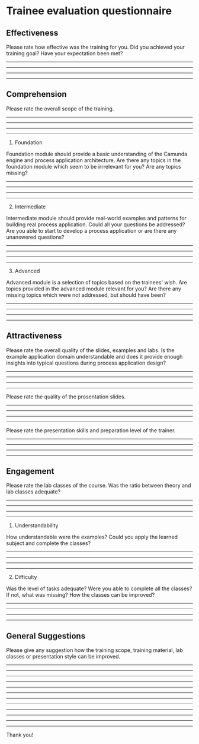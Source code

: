 # Trainee evaluation questionnaire

## Effectiveness

Please rate how effective was the training for you. Did you achieved your training goal? Have your expectation been met?

***
***
***
***

## Comprehension

Please rate the overall scope of the training.

***
***
***
***

1. Foundation

Foundation module should provide a basic understanding of the Camunda engine and process application architecture.
Are there any topics in the foundation module which seem to be irrrelevant for you? Are any topics missing?

***
***
***
***

2. Intermediate

Intermediate module should provide real-world examples and patterns for building real process application. Could all
your questions be addressed? Are you able to start to develop a process application or are there any unanswered questions?

***
***
***
***

3. Advanced

Advanced module is a selection of topics based on the trainees' wish. Are topics provided in the advanced module relevant for you? Are there any missing topics which were not addressed, but should have been?

***
***
***
***

## Attractiveness

Please rate the overall quality of the slides, examples and labs. Is the example application domain understandable and does it provide enough
insights into typical questions during process application design?

***
***
***
***

Please rate the quality of the prosentation slides.

***
***
***
***


Please rate the presentation skills and preparation level of the trainer.

***
***
***
***

## Engagement

Please rate the lab classes of the course. Was the ratio between theory and lab classes adequate?

***
***
***
***

1. Understandability

How understandable were the examples? Could you apply the learned subject and complete the classes?

***
***
***
***

2. Difficulty

Was the level of tasks adequate? Were you able to complete all the classes? If not, what was missing? How the classes can be improved?

***
***
***
***

## General Suggestions


Please give any suggestion how the training scope, training material, lab classes or presentation style can be improved.

***
***
***
***
***
***
***
***
***
***
***
***

Thank you!